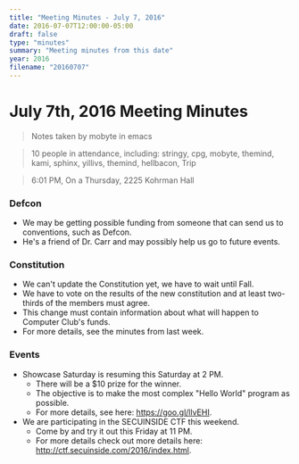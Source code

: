 ```yaml
---
title: "Meeting Minutes - July 7, 2016"
date: 2016-07-07T12:00:00-05:00
draft: false
type: "minutes"
summary: "Meeting minutes from this date"
year: 2016
filename: "20160707"
---
```


# July 7th, 2016 Meeting Minutes
> Notes taken by mobyte in emacs

> 10 people in attendance, including: stringy, cpg, mobyte, themind, kami, sphinx, yillivs, themind, hellbacon, Trip

> 6:01 PM, On a Thursday, 2225 Kohrman Hall

### Defcon
- We may be getting possible funding from someone that can send us to conventions, such as Defcon.
- He's a friend of Dr. Carr and may possibly help us go to future events.

### Constitution
- We can't update the Constitution yet, we have to wait until Fall.
- We have to vote on the results of the new constitution and at least two-thirds of the members must agree.
- This change must contain information about what will happen to Computer Club's funds.
- For more details, see the minutes from last week.

### Events
- Showcase Saturday is resuming this Saturday at 2 PM.
  - There will be a $10 prize for the winner.
  - The objective is to make the most complex "Hello World" program as possible.
  - For more details, see here: https://goo.gl/llvEHI.
- We are participating in the SECUINSIDE CTF this weekend.
  - Come by and try it out this Friday at 11 PM.
  - For more details check out more details here: http://ctf.secuinside.com/2016/index.html.
